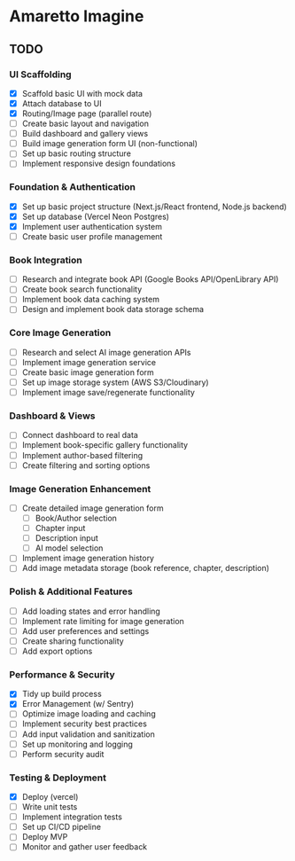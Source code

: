 # Amaretto Imagine

## TODO

### UI Scaffolding

- [x] Scaffold basic UI with mock data
- [x] Attach database to UI
- [x] Routing/Image page (parallel route)
- [ ] Create basic layout and navigation
- [ ] Build dashboard and gallery views
- [ ] Build image generation form UI (non-functional)
- [ ] Set up basic routing structure
- [ ] Implement responsive design foundations

### Foundation & Authentication

- [x] Set up basic project structure (Next.js/React frontend, Node.js backend)
- [x] Set up database (Vercel Neon Postgres)
- [x] Implement user authentication system
- [ ] Create basic user profile management

### Book Integration

- [ ] Research and integrate book API (Google Books API/OpenLibrary API)
- [ ] Create book search functionality
- [ ] Implement book data caching system
- [ ] Design and implement book data storage schema

### Core Image Generation

- [ ] Research and select AI image generation APIs
- [ ] Implement image generation service
- [ ] Create basic image generation form
- [ ] Set up image storage system (AWS S3/Cloudinary)
- [ ] Implement image save/regenerate functionality

### Dashboard & Views

- [ ] Connect dashboard to real data
- [ ] Implement book-specific gallery functionality
- [ ] Implement author-based filtering
- [ ] Create filtering and sorting options

### Image Generation Enhancement

- [ ] Create detailed image generation form
  - [ ] Book/Author selection
  - [ ] Chapter input
  - [ ] Description input
  - [ ] AI model selection
- [ ] Implement image generation history
- [ ] Add image metadata storage (book reference, chapter, description)

### Polish & Additional Features

- [ ] Add loading states and error handling
- [ ] Implement rate limiting for image generation
- [ ] Add user preferences and settings
- [ ] Create sharing functionality
- [ ] Add export options

### Performance & Security

- [x] Tidy up build process
- [x] Error Management (w/ Sentry)
- [ ] Optimize image loading and caching
- [ ] Implement security best practices
- [ ] Add input validation and sanitization
- [ ] Set up monitoring and logging
- [ ] Perform security audit

### Testing & Deployment

- [x] Deploy (vercel)
- [ ] Write unit tests
- [ ] Implement integration tests
- [ ] Set up CI/CD pipeline
- [ ] Deploy MVP
- [ ] Monitor and gather user feedback
